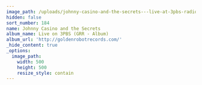 ```yaml
---
image_path: /uploads/johnny-casino-and-the-secrets---live-at-3pbs-radio---front-cove.jpg
hidden: false
sort_number: 184
name: Johnny Casino and the Secrets
album_name: Live on 3PBS (GRR - Album)
album_url: 'http://goldenrobotrecords.com/'
_hide_content: true
_options:
  image_path:
    width: 500
    height: 500
    resize_style: contain
---
```


